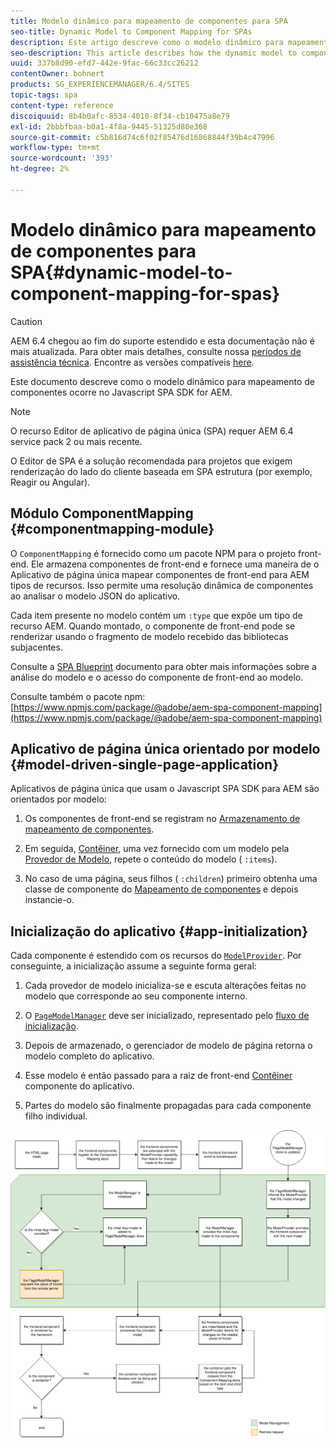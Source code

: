 ```yaml
---
title: Modelo dinâmico para mapeamento de componentes para SPA
seo-title: Dynamic Model to Component Mapping for SPAs
description: Este artigo descreve como o modelo dinâmico para mapeamento de componentes ocorre no Javascript SPA SDK for AEM.
seo-description: This article describes how the dynamic model to component mapping occurs in the Javascript SPA SDK for AEM.
uuid: 337b8d90-efd7-442e-9fac-66c33cc26212
contentOwner: bohnert
products: SG_EXPERIENCEMANAGER/6.4/SITES
topic-tags: spa
content-type: reference
discoiquuid: 8b4b0afc-8534-4010-8f34-cb10475a8e79
exl-id: 2bbbfbaa-b0a1-4f8a-9445-51325d80e368
source-git-commit: c5b816d74c6f02f85476d16868844f39b4c47996
workflow-type: tm+mt
source-wordcount: '393'
ht-degree: 2%

---
```


# Modelo dinâmico para mapeamento de componentes para SPA{#dynamic-model-to-component-mapping-for-spas}

>[!CAUTION]
>
>AEM 6.4 chegou ao fim do suporte estendido e esta documentação não é mais atualizada. Para obter mais detalhes, consulte nossa [períodos de assistência técnica](https://helpx.adobe.com/br/support/programs/eol-matrix.html). Encontre as versões compatíveis [here](https://experienceleague.adobe.com/docs/).

Este documento descreve como o modelo dinâmico para mapeamento de componentes ocorre no Javascript SPA SDK for AEM.

>[!NOTE]
>O recurso Editor de aplicativo de página única (SPA) requer AEM 6.4 service pack 2 ou mais recente.
>
>O Editor de SPA é a solução recomendada para projetos que exigem renderização do lado do cliente baseada em SPA estrutura (por exemplo, Reagir ou Angular).

## Módulo ComponentMapping {#componentmapping-module}

O `ComponentMapping` é fornecido como um pacote NPM para o projeto front-end. Ele armazena componentes de front-end e fornece uma maneira de o Aplicativo de página única mapear componentes de front-end para AEM tipos de recursos. Isso permite uma resolução dinâmica de componentes ao analisar o modelo JSON do aplicativo.

Cada item presente no modelo contém um `:type` que expõe um tipo de recurso AEM. Quando montado, o componente de front-end pode se renderizar usando o fragmento de modelo recebido das bibliotecas subjacentes.

Consulte a [SPA Blueprint](/help/sites-developing/spa-blueprint.md) documento para obter mais informações sobre a análise do modelo e o acesso do componente de front-end ao modelo.

Consulte também o pacote npm: [https://www.npmjs.com/package/@adobe/aem-spa-component-mapping](https://www.npmjs.com/package/@adobe/aem-spa-component-mapping)

## Aplicativo de página única orientado por modelo {#model-driven-single-page-application}

Aplicativos de página única que usam o Javascript SPA SDK para AEM são orientados por modelo:

1. Os componentes de front-end se registram no [Armazenamento de mapeamento de componentes](/help/sites-developing/spa-dynamic-model-to-component-mapping.md#componentmapping-module).
1. Em seguida, [Contêiner](/help/sites-developing/spa-blueprint.md#container), uma vez fornecido com um modelo pela [Provedor de Modelo](/help/sites-developing/spa-blueprint.md#the-model-provider), repete o conteúdo do modelo ( `:items`).

1. No caso de uma página, seus filhos ( `:children`) primeiro obtenha uma classe de componente do [Mapeamento de componentes](/help/sites-developing/spa-blueprint.md#componentmapping) e depois instancie-o.

## Inicialização do aplicativo {#app-initialization}

Cada componente é estendido com os recursos do [ `ModelProvider`](/help/sites-developing/spa-blueprint.md#the-model-provider). Por conseguinte, a inicialização assume a seguinte forma geral:

1. Cada provedor de modelo inicializa-se e escuta alterações feitas no modelo que corresponde ao seu componente interno.
1. O [ `PageModelManager`](/help/sites-developing/spa-blueprint.md#pagemodelmanager) deve ser inicializado, representado pelo [fluxo de inicialização](/help/sites-developing/spa-blueprint.md).

1. Depois de armazenado, o gerenciador de modelo de página retorna o modelo completo do aplicativo.
1. Esse modelo é então passado para a raiz de front-end [Contêiner](/help/sites-developing/spa-blueprint.md#container) componente do aplicativo.
1. Partes do modelo são finalmente propagadas para cada componente filho individual.

![app_model_initialization](assets/app_model_initialization.png)
